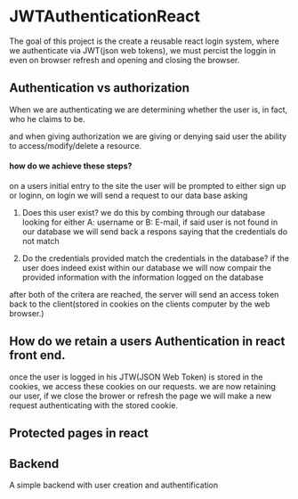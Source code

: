 # JWTAuthenticationReact

The goal of this project is the create a reusable react login system, where we authenticate via JWT(json web tokens), we must percist the loggin in even on browser refresh and opening and closing the browser.

## Authentication vs authorization

  When we are authenticating we are determining whether the user is, in fact, who he claims to be.
  
  and when giving authorization we are giving or denying said user the ability to access/modify/delete a resource.
  
  #### how do we achieve these steps?
  
  on a users initial entry to the site the user will be prompted to either sign up or loginn, on login we will send a request to our data base asking 
  1. Does this user exist?
      we do this by combing through our database looking for either A: username or B: E-mail,
      if said user is not found in our database we will send back a respons saying that the credentials do not match
      
  3. Do the credentials provided match the credentials in the database?
      if the user does indeed exist within our database we will now compair the provided information with the information logged on the database
  
  after both of the critera are reached, the server will send an access token back to the client(stored in cookies on the clients computer by the web browser.)

## How do we retain a users Authentication in react front end.

once the user is logged in his JTW(JSON Web Token) is stored in the cookies, we access these cookies on our requests. we are now retaining our user, if we close the brower or refresh the page we will make a new request authenticating with the stored cookie.

## Protected pages in react

## Backend

A simple backend with user creation and authentification 
